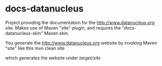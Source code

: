 docs-datanucleus
================

Project providing the documentation for the http://www.datanucleus.org site.
Makes use of Maven "site" plugin, and requires the "docs-datanucleus-skin" Maven skin.

You generate the http://www.datanucleus.org website by invoking Maven "site" like this
mvn clean site

which generates the website under _target/site_
